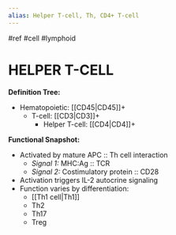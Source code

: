 ```yaml
---
alias: Helper T-cell, Th, CD4+ T-cell
---
```


#ref #cell #lymphoid 

# HELPER T-CELL

**Definition Tree:**
- Hematopoietic: [[CD45|CD45]]+
	- T-cell: [[CD3|CD3]]+
		- Helper T-cell: [[CD4|CD4]]+

**Functional Snapshot:**
- Activated by mature APC :: Th cell interaction
	- *Signal 1:* MHC:Ag :: TCR
	- *Signal 2:* Costimulatory protein :: CD28
- Activation triggers IL-2 autocrine signaling
- Function varies by differentiation:
	- [[Th1 cell|Th1]]
	- Th2
	- Th17
	- Treg